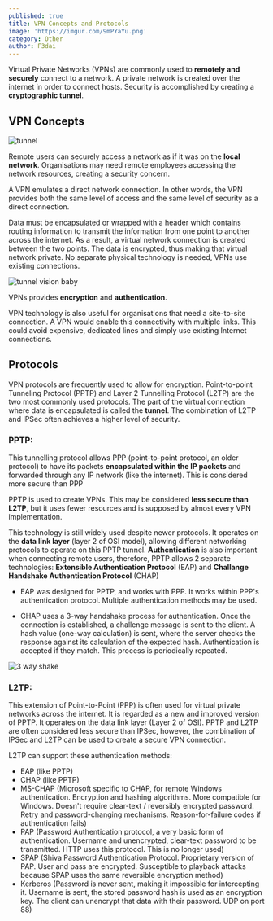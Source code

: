```yaml
---
published: true
title: VPN Concepts and Protocols
image: 'https://imgur.com/9mPYaYu.png'
category: Other
author: F3dai
---
```


Virtual Private Networks (VPNs) are commonly used to **remotely and securely** connect to a network. A private network is created over the internet in order to connect hosts. Security is accomplished by creating a **cryptographic tunnel**. 

## VPN Concepts

![tunnel](https://imgur.com/bc9aXm0.png)

Remote users can securely access a network as if it was on the **local network**. Organisations may need remote employees accessing the network resources, creating a security concern.

A VPN emulates a direct network connection. In other words, the VPN provides both the same level of access and the same level of security as a direct connection.

Data must be encapsulated or wrapped with a header which contains routing information to transmit the information from one point to another across the internet. As a result, a virtual network connection is created between the two points. The data is encrypted, thus making that virtual network private. No separate physical technology is needed, VPNs use existing connections.  

![tunnel vision baby](https://imgur.com/9mPYaYu.png)

VPNs provides **encryption** and **authentication**. 

VPN technology is also useful for organisations that need a site-to-site connection. A VPN would enable this connectivity with multiple links. This could avoid expensive, dedicated lines and simply use existing Internet connections.  

## Protocols

VPN protocols are frequently used to allow for encryption. Point-to-point Tunneling Protocol (PPTP) and Layer 2 Tunnelling Protocol (L2TP) are the two most commonly used protocols. The part of the virtual connection where data is encapsulated is called the **tunnel**. The combination of L2TP  and IPSec often achieves a higher level of security.

### PPTP:

This tunnelling protocol allows PPP (point-to-point protocol, an older protocol) to have its packets **encapsulated within the IP packets** and forwarded through any IP network (like the internet). This is considered more secure than PPP 

PPTP is used to create VPNs. This may be considered **less secure than L2TP**, but it uses fewer resources and is supposed by almost every VPN implementation.  

This technology is still widely used despite newer protocols. It operates on the **data link layer** (layer 2 of OSI model), allowing different networking protocols to operate on this PPTP tunnel. **Authentication** is also important when connecting remote users, therefore, PPTP allows 2 separate technologies: **Extensible Authentication Protocol** (EAP) and **Challange Handshake Authentication Protocol** (CHAP) 

- EAP was designed for PPTP, and works with PPP. It works within PPP's authentication protocol. Multiple authentication methods may be used. 

- CHAP uses a 3-way handshake process for authentication. Once the connection is established, a challenge message is sent to the client. A hash value (one-way calculation) is sent, where the server checks the response against its calculation of the expected hash. Authentication is accepted if they match. This process is periodically repeated. 

![3 way shake](https://imgur.com/xj4fTYy.png)

### L2TP:

This extension of Point-to-Point (PPP) is often used for virtual private networks across the internet. It is regarded as a new and improved version of PPTP. It operates on the data link layer (Layer 2 of OSI). PPTP and L2TP are often considered less secure than IPSec, however, the combination of IPSec and L2TP can be used to create a secure VPN connection.

L2TP can support these authentication methods:

- EAP (like PPTP)
- CHAP (like PPTP)
- MS-CHAP (Microsoft specific to CHAP, for remote Windows authentication. Encryption and hashing algorithms. More compatible for Windows. Doesn't require clear-text / reversibly encrypted password. Retry and password-changing mechanisms. Reason-for-failure codes if authentication fails)
- PAP (Password Authentication protocol, a very basic form of authentication. Username and unencrypted, clear-text password to be transmitted. HTTP uses this protocol. This is no longer used)
- SPAP (Shiva Password Authentication Protocol. Proprietary version of PAP. User and pass are encrypted. Susceptible to playback attacks because SPAP uses the same reversible encryption method) 
- Kerberos (Password is never sent, making it impossible for intercepting it. Username is sent, the stored password hash is used as an encryption key. The client can unencrypt that data with their password. UDP on port 88) 



